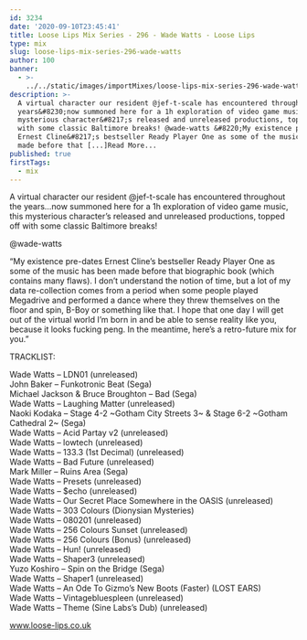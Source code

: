 ```yaml
---
id: 3234
date: '2020-09-10T23:45:41'
title: Loose Lips Mix Series - 296 - Wade Watts - Loose Lips
type: mix
slug: loose-lips-mix-series-296-wade-watts
author: 100
banner:
  - >-
    ../../static/images/importMixes/loose-lips-mix-series-296-wade-watts/image3234.jpeg
description: >-
  A virtual character our resident @jef-t-scale has encountered throughout the
  years&#8230;now summoned here for a 1h exploration of video game music, this
  mysterious character&#8217;s released and unreleased productions, topped off
  with some classic Baltimore breaks! @wade-watts &#8220;My existence pre-dates
  Ernest Cline&#8217;s bestseller Ready Player One as some of the music has been
  made before that [...]Read More...
published: true
firstTags:
  - mix
---
```

A virtual character our resident @jef-t-scale has encountered throughout the years…now summoned here for a 1h exploration of video game music, this mysterious character’s released and unreleased productions, topped off with some classic Baltimore breaks!

@wade-watts

“My existence pre-dates Ernest Cline’s bestseller Ready Player One as some of the music has been made before that biographic book (which contains many flaws). I don’t understand the notion of time, but a lot of my data re-collection comes from a period when some people played Megadrive and performed a dance where they threw themselves on the floor and spin, B-Boy or something like that. I hope that one day I will get out of the virtual world I’m born in and be able to sense reality like you, because it looks fucking peng. In the meantime, here’s a retro-future mix for you.”

TRACKLIST:

Wade Watts – LDN01 (unreleased)   
John Baker – Funkotronic Beat (Sega)  
Michael Jackson & Bruce Broughton – Bad (Sega)  
Wade Watts – Laughing Matter (unreleased)  
Naoki Kodaka – Stage 4-2 ~Gotham City Streets 3~ & Stage 6-2 ~Gotham Cathedral 2~ (Sega)  
Wade Watts – Acid Partay v2 (unreleased)  
Wade Watts – lowtech (unreleased)  
Wade Watts – 133.3 (1st Decimal) (unreleased)  
Wade Watts – Bad Future (unreleased)  
Mark Miller – Ruins Area (Sega)  
Wade Watts – Presets (unreleased)  
Wade Watts – $echo (unreleased)  
Wade Watts – Our Secret Place Somewhere in the OASIS (unreleased)  
Wade Watts – 303 Colours (Dionysian Mysteries)  
Wade Watts – 080201 (unreleased)  
Wade Watts – 256 Colours Sunset (unreleased)  
Wade Watts – 256 Colours (Bonus) (unreleased)  
Wade Watts – Hun! (unreleased)  
Wade Watts – Shaper3 (unreleased)  
Yuzo Koshiro – Spin on the Bridge (Sega)  
Wade Watts – Shaper1 (unreleased)  
Wade Watts – An Ode To Gizmo’s New Boots (Faster) (LOST EARS)  
Wade Watts – Vintagebluespleen (unreleased)  
Wade Watts – Theme (Sine Labs’s Dub) (unreleased)

www.loose-lips.co.uk